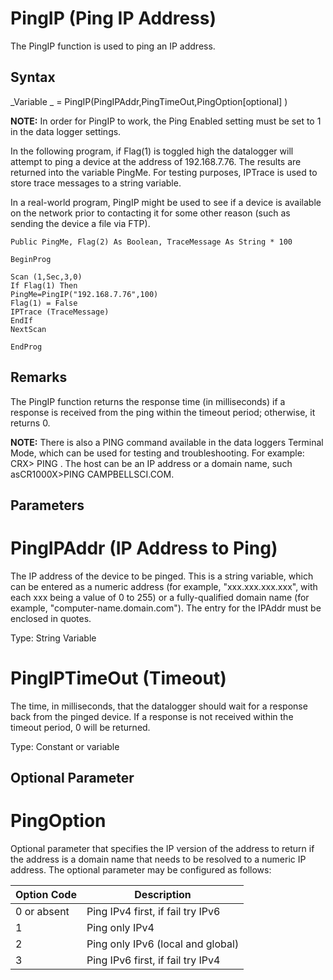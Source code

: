 # PingIP (Ping IP Address)

The PingIP function is used to ping an IP address.

## Syntax

_Variable _ = PingIP(PingIPAddr,PingTimeOut,PingOption[optional] )

**NOTE:** In order for PingIP to work, the Ping Enabled setting must be set to 1 in the data logger settings.

In the following program, if Flag(1) is toggled high the datalogger will attempt to ping a device at the address of 192.168.7.76. The results are returned into the variable PingMe. For testing purposes, IPTrace is used to store trace messages to a string variable.

In a real-world program, PingIP might be used to see if a device is available on the network prior to contacting it for some other reason (such as sending the device a file via FTP).

```
Public PingMe, Flag(2) As Boolean, TraceMessage As String * 100

BeginProg

Scan (1,Sec,3,0)
If Flag(1) Then
PingMe=PingIP("192.168.7.76",100)
Flag(1) = False
IPTrace (TraceMessage)
EndIf
NextScan

EndProg
```

## Remarks

The PingIP function returns the response time (in milliseconds) if a response is received from the ping within the timeout period; otherwise, it returns 0.

**NOTE:** There is also a PING command available in the data loggers Terminal Mode, which can be used for testing and troubleshooting. For example: CRX> PING <HOST>. The host can be an IP address or a domain name, such asCR1000X>PING CAMPBELLSCI.COM.

## Parameters

# PingIPAddr (IP Address to Ping)

The IP address of the device to be pinged. This is a string variable, which can be entered as a numeric address (for example, "xxx.xxx.xxx.xxx", with each xxx being a value of 0 to 255) or a fully-qualified domain name (for example, "computer-name.domain.com"). The entry for the IPAddr must be enclosed in quotes.

Type: String Variable

# PingIPTimeOut (Timeout)

The time, in milliseconds, that the datalogger should wait for a response back from the pinged device. If a response is not received within the timeout period, 0 will be returned.

Type: Constant or variable

## Optional Parameter

# PingOption

Optional parameter that specifies the IP version of the address to return if the address is a domain name that needs to be resolved to a numeric IP address. The optional parameter may be configured as follows:

| Option Code | Description                       |
| ----------- | --------------------------------- |
| 0 or absent | Ping IPv4 first, if fail try IPv6 |
| 1           | Ping only IPv4                    |
| 2           | Ping only IPv6 (local and global) |
| 3           | Ping IPv6 first, if fail try IPv4 |
